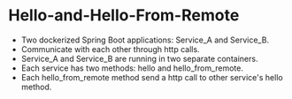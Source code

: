 # Hello-and-Hello-From-Remote

- Two dockerized Spring Boot applications: Service_A and Service_B.<br/>
- Communicate with each other through http calls.<br/>
- Service_A and Service_B are running in two separate containers.<br/>
- Each service has two methods: hello and hello_from_remote.<br/>
- Each hello_from_remote method send a http call to other service's hello method.
